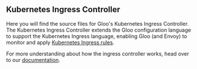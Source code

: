 Kubernetes Ingress Controller
----
Here you will find the source files for Gloo's Kubernetes Ingress Controller. The Kubernetes Ingress Controller
extends the Gloo configuration language to support the Kubernetes Ingress language, enabling Gloo (and Envoy) to 
monitor and apply [Kubernetes Ingress rules](https://kubernetes.io/docs/concepts/services-networking/ingress/).

For more understanding about how the ingress controller works, head over to
our [documentation](https://gloo.solo.io).
